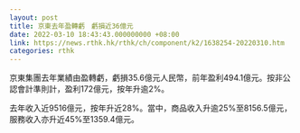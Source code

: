 ```yaml
---
layout: post
title: 京東去年盈轉虧　虧損近36億元
date: 2022-03-10 18:43:43.000000000 +08:00
link: https://news.rthk.hk/rthk/ch/component/k2/1638254-20220310.htm
categories: rthk
---
```


京東集團去年業績由盈轉虧，虧損35.6億元人民幣，前年盈利494.1億元。按非公認會計準則計，盈利172億元，按年升逾2%。

去年收入近9516億元，按年升近28%。當中，商品收入升逾25%至8156.5億元，服務收入亦升近45%至1359.4億元。
